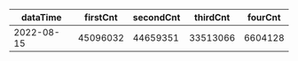 |dataTime|firstCnt|secondCnt|thirdCnt|fourCnt|
|-|-|-|-|-|
|2022-08-15|45096032|44659351|33513066|6604128|